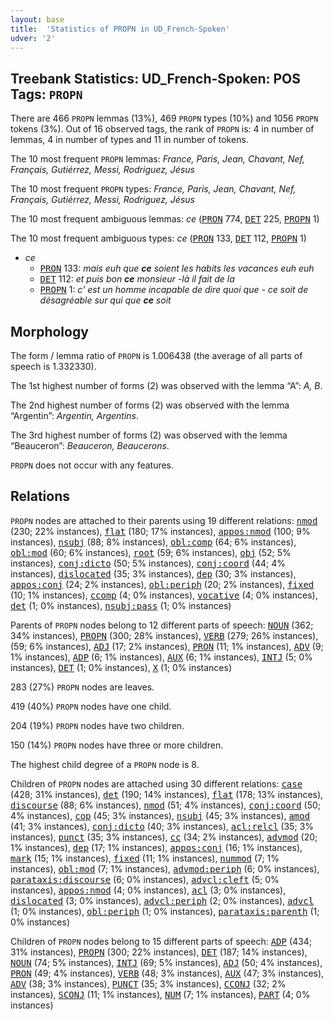 ```yaml
---
layout: base
title:  'Statistics of PROPN in UD_French-Spoken'
udver: '2'
---
```


## Treebank Statistics: UD_French-Spoken: POS Tags: `PROPN`

There are 466 `PROPN` lemmas (13%), 469 `PROPN` types (10%) and 1056 `PROPN` tokens (3%).
Out of 16 observed tags, the rank of `PROPN` is: 4 in number of lemmas, 4 in number of types and 11 in number of tokens.

The 10 most frequent `PROPN` lemmas: <em>France, Paris, Jean, Chavant, Nef, Français, Gutiérrez, Messi, Rodriguez, Jésus</em>

The 10 most frequent `PROPN` types:  <em>France, Paris, Jean, Chavant, Nef, Français, Gutiérrez, Messi, Rodriguez, Jésus</em>

The 10 most frequent ambiguous lemmas: <em>ce</em> (<tt><a href="fr_spoken-pos-PRON.html">PRON</a></tt> 774, <tt><a href="fr_spoken-pos-DET.html">DET</a></tt> 225, <tt><a href="fr_spoken-pos-PROPN.html">PROPN</a></tt> 1)

The 10 most frequent ambiguous types:  <em>ce</em> (<tt><a href="fr_spoken-pos-PRON.html">PRON</a></tt> 133, <tt><a href="fr_spoken-pos-DET.html">DET</a></tt> 112, <tt><a href="fr_spoken-pos-PROPN.html">PROPN</a></tt> 1)


* <em>ce</em>
  * <tt><a href="fr_spoken-pos-PRON.html">PRON</a></tt> 133: <em>mais euh que <b>ce</b> soient les habits les vacances euh euh</em>
  * <tt><a href="fr_spoken-pos-DET.html">DET</a></tt> 112: <em>et puis bon <b>ce</b> monsieur -là il fait de la</em>
  * <tt><a href="fr_spoken-pos-PROPN.html">PROPN</a></tt> 1: <em>c' est un homme incapable de dire quoi que - ce soit de désagréable sur qui que <b>ce</b> soit</em>

## Morphology

The form / lemma ratio of `PROPN` is 1.006438 (the average of all parts of speech is 1.332330).

The 1st highest number of forms (2) was observed with the lemma “A”: <em>A, B</em>.

The 2nd highest number of forms (2) was observed with the lemma “Argentin”: <em>Argentin, Argentins</em>.

The 3rd highest number of forms (2) was observed with the lemma “Beauceron”: <em>Beauceron, Beaucerons</em>.

`PROPN` does not occur with any features.


## Relations

`PROPN` nodes are attached to their parents using 19 different relations: <tt><a href="fr_spoken-dep-nmod.html">nmod</a></tt> (230; 22% instances), <tt><a href="fr_spoken-dep-flat.html">flat</a></tt> (180; 17% instances), <tt><a href="fr_spoken-dep-appos-nmod.html">appos:nmod</a></tt> (100; 9% instances), <tt><a href="fr_spoken-dep-nsubj.html">nsubj</a></tt> (88; 8% instances), <tt><a href="fr_spoken-dep-obl-comp.html">obl:comp</a></tt> (64; 6% instances), <tt><a href="fr_spoken-dep-obl-mod.html">obl:mod</a></tt> (60; 6% instances), <tt><a href="fr_spoken-dep-root.html">root</a></tt> (59; 6% instances), <tt><a href="fr_spoken-dep-obj.html">obj</a></tt> (52; 5% instances), <tt><a href="fr_spoken-dep-conj-dicto.html">conj:dicto</a></tt> (50; 5% instances), <tt><a href="fr_spoken-dep-conj-coord.html">conj:coord</a></tt> (44; 4% instances), <tt><a href="fr_spoken-dep-dislocated.html">dislocated</a></tt> (35; 3% instances), <tt><a href="fr_spoken-dep-dep.html">dep</a></tt> (30; 3% instances), <tt><a href="fr_spoken-dep-appos-conj.html">appos:conj</a></tt> (24; 2% instances), <tt><a href="fr_spoken-dep-obl-periph.html">obl:periph</a></tt> (20; 2% instances), <tt><a href="fr_spoken-dep-fixed.html">fixed</a></tt> (10; 1% instances), <tt><a href="fr_spoken-dep-ccomp.html">ccomp</a></tt> (4; 0% instances), <tt><a href="fr_spoken-dep-vocative.html">vocative</a></tt> (4; 0% instances), <tt><a href="fr_spoken-dep-det.html">det</a></tt> (1; 0% instances), <tt><a href="fr_spoken-dep-nsubj-pass.html">nsubj:pass</a></tt> (1; 0% instances)

Parents of `PROPN` nodes belong to 12 different parts of speech: <tt><a href="fr_spoken-pos-NOUN.html">NOUN</a></tt> (362; 34% instances), <tt><a href="fr_spoken-pos-PROPN.html">PROPN</a></tt> (300; 28% instances), <tt><a href="fr_spoken-pos-VERB.html">VERB</a></tt> (279; 26% instances),  (59; 6% instances), <tt><a href="fr_spoken-pos-ADJ.html">ADJ</a></tt> (17; 2% instances), <tt><a href="fr_spoken-pos-PRON.html">PRON</a></tt> (11; 1% instances), <tt><a href="fr_spoken-pos-ADV.html">ADV</a></tt> (9; 1% instances), <tt><a href="fr_spoken-pos-ADP.html">ADP</a></tt> (6; 1% instances), <tt><a href="fr_spoken-pos-AUX.html">AUX</a></tt> (6; 1% instances), <tt><a href="fr_spoken-pos-INTJ.html">INTJ</a></tt> (5; 0% instances), <tt><a href="fr_spoken-pos-DET.html">DET</a></tt> (1; 0% instances), <tt><a href="fr_spoken-pos-X.html">X</a></tt> (1; 0% instances)

283 (27%) `PROPN` nodes are leaves.

419 (40%) `PROPN` nodes have one child.

204 (19%) `PROPN` nodes have two children.

150 (14%) `PROPN` nodes have three or more children.

The highest child degree of a `PROPN` node is 8.

Children of `PROPN` nodes are attached using 30 different relations: <tt><a href="fr_spoken-dep-case.html">case</a></tt> (428; 31% instances), <tt><a href="fr_spoken-dep-det.html">det</a></tt> (190; 14% instances), <tt><a href="fr_spoken-dep-flat.html">flat</a></tt> (178; 13% instances), <tt><a href="fr_spoken-dep-discourse.html">discourse</a></tt> (88; 6% instances), <tt><a href="fr_spoken-dep-nmod.html">nmod</a></tt> (51; 4% instances), <tt><a href="fr_spoken-dep-conj-coord.html">conj:coord</a></tt> (50; 4% instances), <tt><a href="fr_spoken-dep-cop.html">cop</a></tt> (45; 3% instances), <tt><a href="fr_spoken-dep-nsubj.html">nsubj</a></tt> (45; 3% instances), <tt><a href="fr_spoken-dep-amod.html">amod</a></tt> (41; 3% instances), <tt><a href="fr_spoken-dep-conj-dicto.html">conj:dicto</a></tt> (40; 3% instances), <tt><a href="fr_spoken-dep-acl-relcl.html">acl:relcl</a></tt> (35; 3% instances), <tt><a href="fr_spoken-dep-punct.html">punct</a></tt> (35; 3% instances), <tt><a href="fr_spoken-dep-cc.html">cc</a></tt> (34; 2% instances), <tt><a href="fr_spoken-dep-advmod.html">advmod</a></tt> (20; 1% instances), <tt><a href="fr_spoken-dep-dep.html">dep</a></tt> (17; 1% instances), <tt><a href="fr_spoken-dep-appos-conj.html">appos:conj</a></tt> (16; 1% instances), <tt><a href="fr_spoken-dep-mark.html">mark</a></tt> (15; 1% instances), <tt><a href="fr_spoken-dep-fixed.html">fixed</a></tt> (11; 1% instances), <tt><a href="fr_spoken-dep-nummod.html">nummod</a></tt> (7; 1% instances), <tt><a href="fr_spoken-dep-obl-mod.html">obl:mod</a></tt> (7; 1% instances), <tt><a href="fr_spoken-dep-advmod-periph.html">advmod:periph</a></tt> (6; 0% instances), <tt><a href="fr_spoken-dep-parataxis-discourse.html">parataxis:discourse</a></tt> (6; 0% instances), <tt><a href="fr_spoken-dep-advcl-cleft.html">advcl:cleft</a></tt> (5; 0% instances), <tt><a href="fr_spoken-dep-appos-nmod.html">appos:nmod</a></tt> (4; 0% instances), <tt><a href="fr_spoken-dep-acl.html">acl</a></tt> (3; 0% instances), <tt><a href="fr_spoken-dep-dislocated.html">dislocated</a></tt> (3; 0% instances), <tt><a href="fr_spoken-dep-advcl-periph.html">advcl:periph</a></tt> (2; 0% instances), <tt><a href="fr_spoken-dep-advcl.html">advcl</a></tt> (1; 0% instances), <tt><a href="fr_spoken-dep-obl-periph.html">obl:periph</a></tt> (1; 0% instances), <tt><a href="fr_spoken-dep-parataxis-parenth.html">parataxis:parenth</a></tt> (1; 0% instances)

Children of `PROPN` nodes belong to 15 different parts of speech: <tt><a href="fr_spoken-pos-ADP.html">ADP</a></tt> (434; 31% instances), <tt><a href="fr_spoken-pos-PROPN.html">PROPN</a></tt> (300; 22% instances), <tt><a href="fr_spoken-pos-DET.html">DET</a></tt> (187; 14% instances), <tt><a href="fr_spoken-pos-NOUN.html">NOUN</a></tt> (74; 5% instances), <tt><a href="fr_spoken-pos-INTJ.html">INTJ</a></tt> (69; 5% instances), <tt><a href="fr_spoken-pos-ADJ.html">ADJ</a></tt> (50; 4% instances), <tt><a href="fr_spoken-pos-PRON.html">PRON</a></tt> (49; 4% instances), <tt><a href="fr_spoken-pos-VERB.html">VERB</a></tt> (48; 3% instances), <tt><a href="fr_spoken-pos-AUX.html">AUX</a></tt> (47; 3% instances), <tt><a href="fr_spoken-pos-ADV.html">ADV</a></tt> (38; 3% instances), <tt><a href="fr_spoken-pos-PUNCT.html">PUNCT</a></tt> (35; 3% instances), <tt><a href="fr_spoken-pos-CCONJ.html">CCONJ</a></tt> (32; 2% instances), <tt><a href="fr_spoken-pos-SCONJ.html">SCONJ</a></tt> (11; 1% instances), <tt><a href="fr_spoken-pos-NUM.html">NUM</a></tt> (7; 1% instances), <tt><a href="fr_spoken-pos-PART.html">PART</a></tt> (4; 0% instances)

